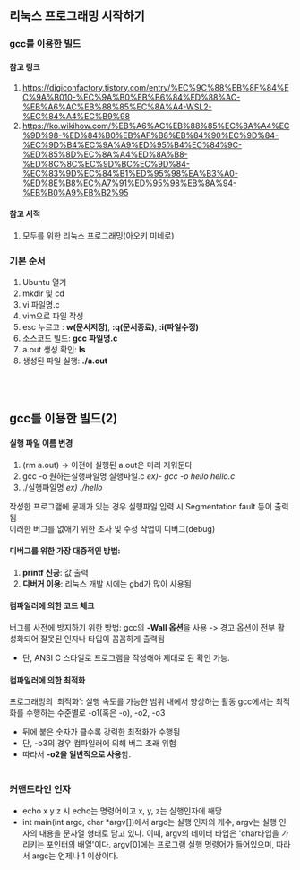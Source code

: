 ## 리눅스 프로그래밍 시작하기

### gcc를 이용한 빌드
#### 참고 링크
1. https://digiconfactory.tistory.com/entry/%EC%9C%88%EB%8F%84%EC%9A%B010-%EC%9A%B0%EB%B6%84%ED%88%AC-%EB%A6%AC%EB%88%85%EC%8A%A4-WSL2-%EC%84%A4%EC%B9%98
2. https://ko.wikihow.com/%EB%A6%AC%EB%88%85%EC%8A%A4%EC%9D%98-%ED%84%B0%EB%AF%B8%EB%84%90%EC%9D%84-%EC%9D%B4%EC%9A%A9%ED%95%B4%EC%84%9C-%ED%85%8D%EC%8A%A4%ED%8A%B8-%ED%8C%8C%EC%9D%BC%EC%9D%84-%EC%83%9D%EC%84%B1%ED%95%98%EA%B3%A0-%ED%8E%B8%EC%A7%91%ED%95%98%EB%8A%94-%EB%B0%A9%EB%B2%95

#### 참고 서적
1. 모두를 위한 리눅스 프로그래밍(아오키 미네로)

### 기본 순서
1. Ubuntu 열기
2. mkdir 및 cd
3. vi 파일명.c
4. vim으로 파일 작성
5. esc 누르고 : **w(문서저장)**, **:q(문서종료)**, **:i(파일수정)**
6. 소스코드 빌드: **gcc 파일명.c**
7. a.out 생성 확인: **ls**
8. 생성된 파일 실행: **./a.out** 

<br/><br/>
## gcc를 이용한 빌드(2)
#### 실행 파일 이름 변경
1. (rm a.out) -> 이전에 실행된 a.out은 미리 지워둔다
2. gcc -o 원하는실행파일명 실행파일.c  *ex)- gcc -o hello hello.c*
3. ./실행파일명 *ex) ./hello <br/>*

작성한 프로그램에 문제가 있는 경우 실행파일 입력 시 Segmentation fault 등이 출력됨 <br/>
이러한 버그를 없애기 위한 조사 및 수정 작업이 디버그(debug) <br/>

#### 디버그를 위한 가장 대중적인 방법: 
1. **printf 신공**: 값 출력
2. **디버거 이용**: 리눅스 개발 시에는 gbd가 많이 사용됨

#### 컴파일러에 의한 코드 체크
버그를 사전에 방지하기 위한 방법: gcc의 **-Wall 옵션**을 사용 -> 경고 옵션이 전부 활성화되어 잘못된 인자나 타입이 꼼꼼하게 출력됨
* 단, ANSI C 스타일로 프로그램을 작성해야 제대로 된 확인 가능.

#### 컴파일러에 의한 최적화
프로그래밍의 '최적화': 실행 속도를 가능한 범위 내에서 향상하는 활동
gcc에서는 최적화를 수행하는 수준별로 -o1(혹은 -o), -o2, -o3
- 뒤에 붙은 숫자가 클수록 강력한 최적화가 수행됨
- 단, -o3의 경우 컴파일러에 의해 버그 초래 위험
- 따라서 **-o2을 일반적으로 사용**함.
  <br/><br/>

### 커맨드라인 인자
- echo x y z 시 echo는 명령어이고 x, y, z는 실행인자에 해당
- int main(int argc, char *argv[])에서 argc는 실행 인자의 개수, argv는 실행 인자의 내용을 문자열 형태로 담고 있다.
이때, argv의 데이터 타입은 'char타입을 가리키는 포인터의 배열'이다. argv[0]에는 프로그램 실행 명령어가 들어있으며, 따라서 argc는 언제나 1 이상이다.
